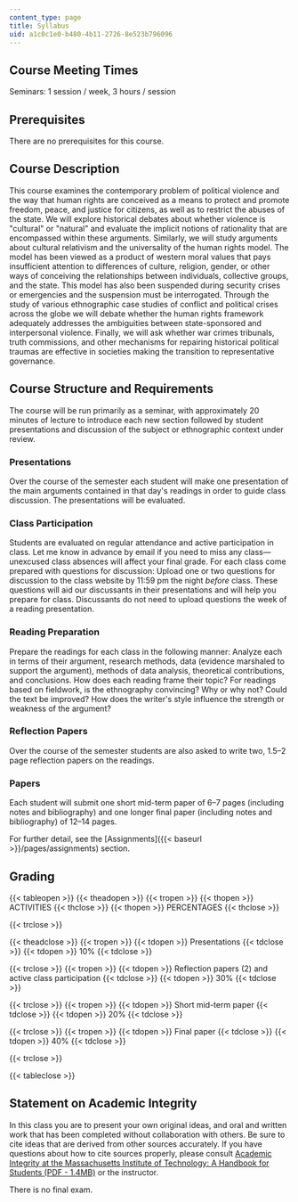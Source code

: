 ```yaml
---
content_type: page
title: Syllabus
uid: a1c0c1e0-b480-4b11-2726-8e523b796096
---
```


Course Meeting Times
--------------------

Seminars: 1 session / week, 3 hours / session

Prerequisites
-------------

There are no prerequisites for this course.

Course Description
------------------

This course examines the contemporary problem of political violence and the way that human rights are conceived as a means to protect and promote freedom, peace, and justice for citizens, as well as to restrict the abuses of the state. We will explore historical debates about whether violence is "cultural" or "natural" and evaluate the implicit notions of rationality that are encompassed within these arguments. Similarly, we will study arguments about cultural relativism and the universality of the human rights model. The model has been viewed as a product of western moral values that pays insufficient attention to differences of culture, religion, gender, or other ways of conceiving the relationships between individuals, collective groups, and the state. This model has also been suspended during security crises or emergencies and the suspension must be interrogated. Through the study of various ethnographic case studies of conflict and political crises across the globe we will debate whether the human rights framework adequately addresses the ambiguities between state-sponsored and interpersonal violence. Finally, we will ask whether war crimes tribunals, truth commissions, and other mechanisms for repairing historical political traumas are effective in societies making the transition to representative governance.

Course Structure and Requirements
---------------------------------

The course will be run primarily as a seminar, with approximately 20 minutes of lecture to introduce each new section followed by student presentations and discussion of the subject or ethnographic context under review.

### Presentations

Over the course of the semester each student will make one presentation of the main arguments contained in that day's readings in order to guide class discussion. The presentations will be evaluated.

### Class Participation

Students are evaluated on regular attendance and active participation in class. Let me know in advance by email if you need to miss any class—unexcused class absences will affect your final grade. For each class come prepared with questions for discussion: Upload one or two questions for discussion to the class website by 11:59 pm the night _before_ class. These questions will aid our discussants in their presentations and will help you prepare for class. Discussants do not need to upload questions the week of a reading presentation.

### Reading Preparation

Prepare the readings for each class in the following manner: Analyze each in terms of their argument, research methods, data (evidence marshaled to support the argument), methods of data analysis, theoretical contributions, and conclusions. How does each reading frame their topic? For readings based on fieldwork, is the ethnography convincing? Why or why not? Could the text be improved? How does the writer's style influence the strength or weakness of the argument?

### Reflection Papers

Over the course of the semester students are also asked to write two, 1.5–2 page reflection papers on the readings.

### Papers

Each student will submit one short mid-term paper of 6–7 pages (including notes and bibliography) and one longer final paper (including notes and bibliography) of 12–14 pages.

For further detail, see the [Assignments]({{< baseurl >}}/pages/assignments) section.

Grading
-------

{{< tableopen >}}
{{< theadopen >}}
{{< tropen >}}
{{< thopen >}}
ACTIVITIES
{{< thclose >}}
{{< thopen >}}
PERCENTAGES
{{< thclose >}}

{{< trclose >}}

{{< theadclose >}}
{{< tropen >}}
{{< tdopen >}}
Presentations
{{< tdclose >}}
{{< tdopen >}}
10%
{{< tdclose >}}

{{< trclose >}}
{{< tropen >}}
{{< tdopen >}}
Reflection papers (2) and active class participation
{{< tdclose >}}
{{< tdopen >}}
30%
{{< tdclose >}}

{{< trclose >}}
{{< tropen >}}
{{< tdopen >}}
Short mid-term paper
{{< tdclose >}}
{{< tdopen >}}
20%
{{< tdclose >}}

{{< trclose >}}
{{< tropen >}}
{{< tdopen >}}
Final paper
{{< tdclose >}}
{{< tdopen >}}
40%
{{< tdclose >}}

{{< trclose >}}

{{< tableclose >}}

Statement on Academic Integrity
-------------------------------

In this class you are to present your own original ideas, and oral and written work that has been completed without collaboration with others. Be sure to cite ideas that are derived from other sources accurately. If you have questions about how to cite sources properly, please consult [Academic Integrity at the Massachusetts Institute of Technology: A Handbook for Students (PDF - 1.4MB)](http://web.mit.edu/academicintegrity/handbook/handbook.pdf) or the instructor.

There is no final exam.